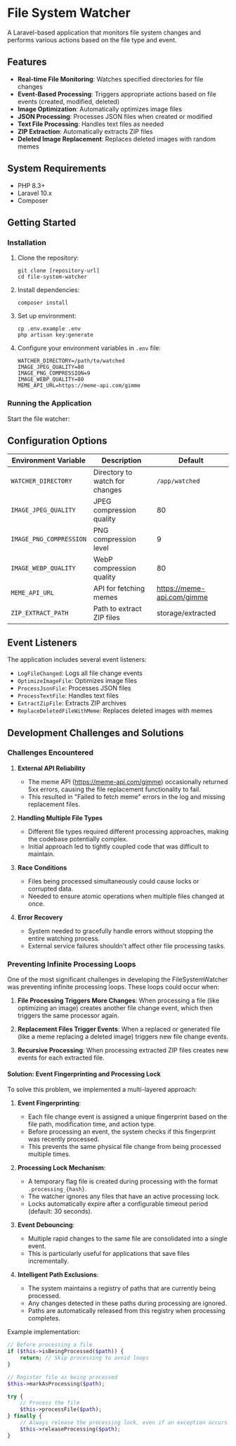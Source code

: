# File System Watcher

A Laravel-based application that monitors file system changes and performs various actions based on the file type and event.

## Features

- **Real-time File Monitoring**: Watches specified directories for file changes
- **Event-Based Processing**: Triggers appropriate actions based on file events (created, modified, deleted)
- **Image Optimization**: Automatically optimizes image files
- **JSON Processing**: Processes JSON files when created or modified
- **Text File Processing**: Handles text files as needed
- **ZIP Extraction**: Automatically extracts ZIP files
- **Deleted Image Replacement**: Replaces deleted images with random memes

## System Requirements

- PHP 8.3+
- Laravel 10.x
- Composer

## Getting Started

### Installation

1. Clone the repository:
   ```
   git clone [repository-url]
   cd file-system-watcher
   ```

2. Install dependencies:
   ```
   composer install
   ```

3. Set up environment:
   ```
   cp .env.example .env
   php artisan key:generate
   ```

4. Configure your environment variables in `.env` file:
   ```
   WATCHER_DIRECTORY=/path/to/watched
   IMAGE_JPEG_QUALITY=80
   IMAGE_PNG_COMPRESSION=9
   IMAGE_WEBP_QUALITY=80
   MEME_API_URL=https://meme-api.com/gimme
   ```

### Running the Application

Start the file watcher:


## Configuration Options

| Environment Variable | Description | Default |
|---------------------|-------------|---------|
| `WATCHER_DIRECTORY` | Directory to watch for changes | `/app/watched` |
| `IMAGE_JPEG_QUALITY` | JPEG compression quality | 80 |
| `IMAGE_PNG_COMPRESSION` | PNG compression level | 9 |
| `IMAGE_WEBP_QUALITY` | WebP compression quality | 80 |
| `MEME_API_URL` | API for fetching memes | https://meme-api.com/gimme |
| `ZIP_EXTRACT_PATH` | Path to extract ZIP files | storage/extracted |

## Event Listeners

The application includes several event listeners:

- `LogFileChanged`: Logs all file change events
- `OptimizeImageFile`: Optimizes image files
- `ProcessJsonFile`: Processes JSON files
- `ProcessTextFile`: Handles text files
- `ExtractZipFile`: Extracts ZIP archives
- `ReplaceDeletedFileWithMeme`: Replaces deleted images with memes

## Development Challenges and Solutions

### Challenges Encountered

1. **External API Reliability**
    - The meme API (https://meme-api.com/gimme) occasionally returned 5xx errors, causing the file replacement functionality to fail.
    - This resulted in "Failed to fetch meme" errors in the log and missing replacement files.

2. **Handling Multiple File Types**
    - Different file types required different processing approaches, making the codebase potentially complex.
    - Initial approach led to tightly coupled code that was difficult to maintain.

3. **Race Conditions**
    - Files being processed simultaneously could cause locks or corrupted data.
    - Needed to ensure atomic operations when multiple files changed at once.

4. **Error Recovery**
    - System needed to gracefully handle errors without stopping the entire watching process.
    - External service failures shouldn't affect other file processing tasks.

### Preventing Infinite Processing Loops

One of the most significant challenges in developing the FileSystemWatcher was preventing infinite processing loops. These loops could occur when:

1. **File Processing Triggers More Changes**: When processing a file (like optimizing an image) creates another file change event, which then triggers the same processor again.

2. **Replacement Files Trigger Events**: When a replaced or generated file (like a meme replacing a deleted image) triggers new file change events.

3. **Recursive Processing**: When processing extracted ZIP files creates new events for each extracted file.

#### Solution: Event Fingerprinting and Processing Lock

To solve this problem, we implemented a multi-layered approach:

1. **Event Fingerprinting**:
    - Each file change event is assigned a unique fingerprint based on the file path, modification time, and action type.
    - Before processing an event, the system checks if this fingerprint was recently processed.
    - This prevents the same physical file change from being processed multiple times.

2. **Processing Lock Mechanism**:
    - A temporary flag file is created during processing with the format `.processing_{hash}`.
    - The watcher ignores any files that have an active processing lock.
    - Locks automatically expire after a configurable timeout period (default: 30 seconds).

3. **Event Debouncing**:
    - Multiple rapid changes to the same file are consolidated into a single event.
    - This is particularly useful for applications that save files incrementally.

4. **Intelligent Path Exclusions**:
    - The system maintains a registry of paths that are currently being processed.
    - Any changes detected in these paths during processing are ignored.
    - Paths are automatically released from this registry when processing completes.

Example implementation:

```php
// Before processing a file
if ($this->isBeingProcessed($path)) {
    return; // Skip processing to avoid loops
}

// Register file as being processed
$this->markAsProcessing($path);

try {
    // Process the file
    $this->processFile($path);
} finally {
    // Always release the processing lock, even if an exception occurs
    $this->releaseProcessing($path);
}
```
